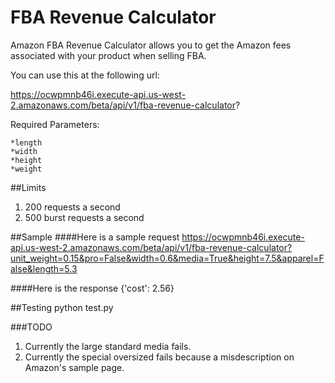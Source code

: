 # FBA Revenue Calculator
Amazon FBA Revenue Calculator allows you to get the Amazon fees associated with your product when selling FBA.

You can use this at the following url:

https://ocwpmnb46i.execute-api.us-west-2.amazonaws.com/beta/api/v1/fba-revenue-calculator?

Required Parameters:

	*length
	*width
	*height
	*weight

##Limits
1. 200 requests a second
2. 500 burst requests a second

##Sample
####Here is a sample request
https://ocwpmnb46i.execute-api.us-west-2.amazonaws.com/beta/api/v1/fba-revenue-calculator?unit_weight=0.15&pro=False&width=0.6&media=True&height=7.5&apparel=False&length=5.3

####Here is the response
{'cost': 2.56}

##Testing
python test.py

###TODO
1. Currently the large standard media fails.
2. Currently the special oversized fails because a misdescription on Amazon's sample page.